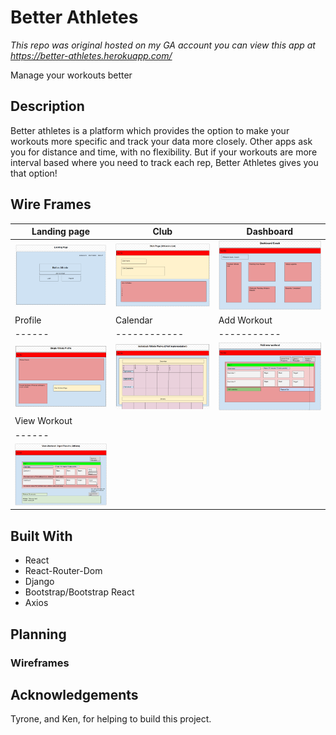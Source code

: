 # Better Athletes

*This repo was original hosted on my GA account*
*you can view this app at https://better-athletes.herokuapp.com/*

Manage your workouts better

## Description

Better athletes is a platform which provides the option to make your workouts more specific and track your data more closely. Other apps ask you for distance and time, with no flexibility. But if your workouts are more interval based where you need to track each rep, Better Athletes gives you that option!

## Wire Frames

|Landing page|Club|Dashboard|
|---------|------|--------|
|![Landing Page](https://github.com/ryhuz/better-athletes/blob/master/Wireframes/Landing.PNG)|![Club](https://github.com/ryhuz/better-athletes/blob/master/Wireframes/Club.PNG)|![Coach Dashboard](https://github.com/ryhuz/better-athletes/blob/master/Wireframes/Dashboard%20Coach.PNG)|
|Profile|Calendar|Add Workout|
|------|------------|-----------|
|![Profile](https://github.com/ryhuz/better-athletes/blob/master/Wireframes/Profile.PNG)|![Calendar](https://github.com/ryhuz/better-athletes/blob/master/Wireframes/Calendar.PNG)|![Add Workout](https://github.com/ryhuz/better-athletes/blob/master/Wireframes/Add%20Workout.PNG)|
|View Workout|
|------|
|![View Workout](https://github.com/ryhuz/better-athletes/blob/master/Wireframes/View%20Workout.PNG)|

## Built With
- React
- React-Router-Dom
- Django
- Bootstrap/Bootstrap React
- Axios

## Planning
### Wireframes

## Acknowledgements
Tyrone, and Ken, for helping to build this project.
